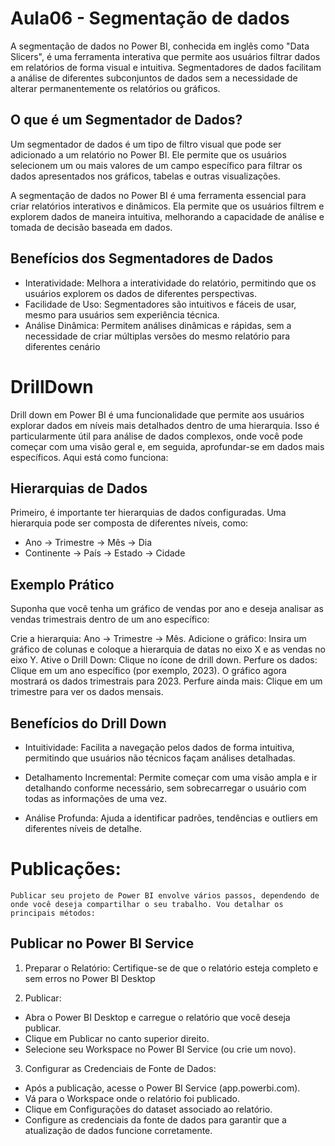 # Aula06 - Segmentação de dados
A segmentação de dados no Power BI, conhecida em inglês como "Data Slicers", é uma ferramenta interativa que permite aos usuários filtrar dados em relatórios de forma visual e intuitiva. Segmentadores de dados facilitam a análise de diferentes subconjuntos de dados sem a necessidade de alterar permanentemente os relatórios ou gráficos.

## O que é um Segmentador de Dados?
Um segmentador de dados é um tipo de filtro visual que pode ser adicionado a um relatório no Power BI. Ele permite que os usuários selecionem um ou mais valores de um campo específico para filtrar os dados apresentados nos gráficos, tabelas e outras visualizações.

A segmentação de dados no Power BI é uma ferramenta essencial para criar relatórios interativos e dinâmicos. Ela permite que os usuários filtrem e explorem dados de maneira intuitiva, melhorando a capacidade de análise e tomada de decisão baseada em dados.

## Benefícios dos Segmentadores de Dados
- Interatividade: Melhora a interatividade do relatório, permitindo que os usuários explorem os dados de diferentes perspectivas.
- Facilidade de Uso: Segmentadores são intuitivos e fáceis de usar, mesmo para usuários sem experiência técnica.
- Análise Dinâmica: Permitem análises dinâmicas e rápidas, sem a necessidade de criar múltiplas versões do mesmo relatório para diferentes cenário

# DrillDown
Drill down em Power BI é uma funcionalidade que permite aos usuários explorar dados em níveis mais detalhados dentro de uma hierarquia. Isso é particularmente útil para análise de dados complexos, onde você pode começar com uma visão geral e, em seguida, aprofundar-se em dados mais específicos. Aqui está como funciona:

## Hierarquias de Dados
Primeiro, é importante ter hierarquias de dados configuradas. Uma hierarquia pode ser composta de diferentes níveis, como:

- Ano -> Trimestre -> Mês -> Dia
- Continente -> País -> Estado -> Cidade

## Exemplo Prático
Suponha que você tenha um gráfico de vendas por ano e deseja analisar as vendas trimestrais dentro de um ano específico:

Crie a hierarquia: Ano -> Trimestre -> Mês.
Adicione o gráfico: Insira um gráfico de colunas e coloque a hierarquia de datas no eixo X e as vendas no eixo Y.
Ative o Drill Down: Clique no ícone de drill down.
Perfure os dados: Clique em um ano específico (por exemplo, 2023). O gráfico agora mostrará os dados trimestrais para 2023.
Perfure ainda mais: Clique em um trimestre para ver os dados mensais.

## Benefícios do Drill Down
- Intuitividade: Facilita a navegação pelos dados de forma intuitiva, permitindo que usuários não técnicos façam análises detalhadas.

- Detalhamento Incremental: Permite começar com uma visão ampla e ir detalhando conforme necessário, sem sobrecarregar o usuário com todas as informações de uma vez.

- Análise Profunda: Ajuda a identificar padrões, tendências e outliers em diferentes níveis de detalhe.


# Publicações:
    Publicar seu projeto de Power BI envolve vários passos, dependendo de onde você deseja compartilhar o seu trabalho. Vou detalhar os principais métodos:

## Publicar no Power BI Service
1. Preparar o Relatório: Certifique-se de que o relatório esteja completo e sem erros no Power BI Desktop

2. Publicar:
- Abra o Power BI Desktop e carregue o relatório que você deseja publicar. 
- Clique em Publicar no canto superior direito.
- Selecione seu Workspace no Power BI Service (ou crie um novo).

3. Configurar as Credenciais de Fonte de Dados:
- Após a publicação, acesse o Power BI Service (app.powerbi.com).
- Vá para o Workspace onde o relatório foi publicado.
- Clique em Configurações do dataset associado ao relatório.
- Configure as credenciais da fonte de dados para garantir que a atualização de dados funcione corretamente.
